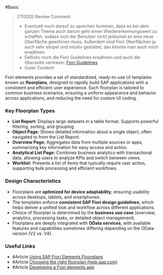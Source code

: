 #Basic 

> [!TODO] Review Comment
> - Eventuell noch darauf zu sprechen kommen, dass es bei dem ganzen Thema auch darum geht einen Wiedererkennungswert zu schaffen, sodass sich der Benutzer nicht jedesmal an eine neue Oberfläche gewöhnen muss. Außerdem sind Fiori Oberflächen ja auch sehr simpel und intuitiv gestaltet, das könnte man auch noch erwähnen
> - Definitv noch die Fiori Guidelines erwähnen und auch die Oberseite verlinken: [Fiori Guidelines](https://www.sap.com/design-system/fiori-design-web)
> - Guter Content!

Fiori elements provides a set of standardized, ready-to-use UI templates known as **floorplans**, designed to rapidly build SAP applications with a consistent and efficient user experience. Each floorplan is tailored to common business scenarios, ensuring a uniform appearance and behavior across applications, and reducing the need for custom UI coding.
### Key Floorplan Types
- **List Report:** Displays large datasets in a table format. Supports powerful filtering, sorting, and grouping.
- **Object Page:** Shows detailed information about a single object, often navigated to from the List Report.
- **Overview Page:** Aggregates data from multiple sources or apps, summarizing key information for easy access and action.
- **Analytical List Page:** Combines business analytics with transactional data, allowing users to analyze KPIs and switch between views.
- **Worklist:** Presents a list of items that typically require user action, supporting bulk processing and efficient workflows.
### Design Characteristics
- Floorplans are **optimized for device adaptability**, ensuring usability across desktops, tablets, and smartphones.
- The templates enforce **consistent SAP Fiori design guidelines**, which helps deliver a unified look and workflow across different applications.
- Choice of floorplan is determined by the **business use case** (overview, analytics, processing tasks, or detailed object management).
- Floorplans are deeply integrated with **OData services**, with available features and capabilities sometimes differing depending on the OData version (V2 vs. V4).
### Useful Links
- #Article [Using SAP Fiori Elements Floorplans](https://help.sap.com/docs/ABAP_PLATFORM_NEW/468a97775123488ab3345a0c48cadd8f/797c3239b2a9491fa137e4998fd76aa7.html?locale=en-US)
- #Article [Choosing the right floorplan (help.sap.com)](https://experience.sap.com/fiori-design-web/when-to-use-which-floorplan/)
- #Article [Developing a Fiori elements app](https://developers.sap.com/group.abap-build-fiori-element-rap.html)